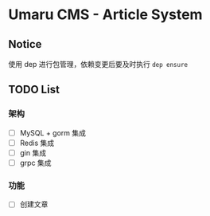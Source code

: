 # Umaru CMS - Article System

## Notice

使用 dep 进行包管理，依赖变更后要及时执行 `dep ensure`

## TODO List

### 架构

* [ ] MySQL + gorm 集成
* [ ] Redis 集成
* [ ] gin 集成
* [ ] grpc 集成

### 功能

* [ ] 创建文章
